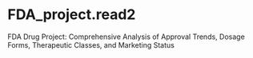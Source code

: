 # FDA_project.read2
FDA Drug Project: Comprehensive Analysis of Approval Trends, Dosage Forms, Therapeutic Classes, and Marketing Status
